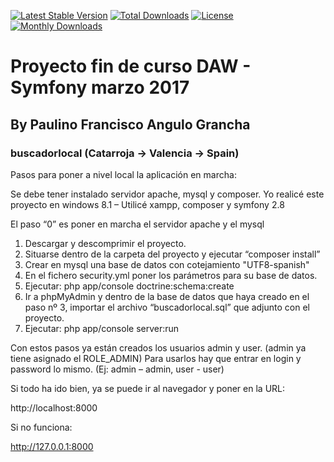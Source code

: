 [![Latest Stable Version](https://poser.pugx.org/paulino-francisco/buscadorlocal/version)](https://packagist.org/packages/paulino-francisco/buscadorlocal)
[![Total Downloads](https://poser.pugx.org/paulino-francisco/buscadorlocal/downloads)](https://packagist.org/packages/paulino-francisco/buscadorlocal)
[![License](https://poser.pugx.org/paulino-francisco/buscadorlocal/license)](https://packagist.org/packages/paulino-francisco/buscadorlocal)
[![Monthly Downloads](https://poser.pugx.org/paulino-francisco/buscadorlocal/d/monthly)](https://packagist.org/packages/paulino-francisco/buscadorlocal)


# Proyecto fin de curso DAW - Symfony marzo 2017
## By Paulino Francisco Angulo Grancha

### buscadorlocal (Catarroja -> Valencia -> Spain)

Pasos para poner a nivel local la aplicación en marcha:

Se debe tener instalado servidor apache, mysql y composer.
Yo realicé este proyecto en windows 8.1 – Utilicé xampp, composer y symfony 2.8

El paso “0” es poner en marcha el servidor apache y el mysql

1. Descargar y descomprimir el proyecto.
2. Situarse dentro de la carpeta del proyecto y ejecutar “composer install”
3. Crear en mysql una base de datos con cotejamiento "UTF8-spanish"
4. En el fichero security.yml poner los parámetros para su base de datos.
5. Ejecutar: php app/console doctrine:schema:create
6. Ir a phpMyAdmin y dentro de la base de datos que haya creado en el paso nº 3, importar el archivo “buscadorlocal.sql” que adjunto con el proyecto.
7. Ejecutar: php app/console server:run

Con estos pasos ya están creados los usuarios admin y user. (admin ya tiene asignado el ROLE_ADMIN)
Para usarlos hay que entrar en login y password lo mismo. (Ej: admin – admin, user - user)

Si todo ha ido bien, ya se puede ir al navegador y poner en la URL:

http://localhost:8000


Si no funciona:

http://127.0.0.1:8000

